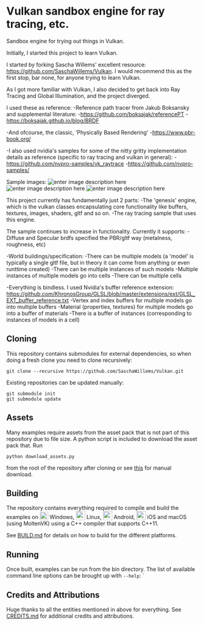 
# Vulkan sandbox engine for ray tracing, etc.

Sandbox engine for trying out things in Vulkan.

Initially, I started this project to learn Vulkan. 

I started by forking Sascha Willems' excellent resource: https://github.com/SaschaWillems/Vulkan. I would recommend this as the first stop, bar none, for anyone trying to learn Vulkan. 

As I got more familiar with Vulkan, I also decided to get back into Ray Tracing and Global Illumination, and the project diverged. 

I used these as reference:
 -Reference path tracer from Jakub Boksansky and supplemental literature:
   -https://github.com/boksajak/referencePT
   -https://boksajak.github.io/blog/BRDF
   
 -And ofcourse, the classic, 'Physically Based Rendering'
   -https://www.pbr-book.org/
   
 -I also used nvidia's samples for some of the nitty gritty implementation details as reference (specific to ray tracing and vulkan in general):
  -https://github.com/nvpro-samples/vk_raytrace
  -https://github.com/nvpro-samples/

Sample images:
![enter image description here](https://github.com/pprabhu78/Vulkan/blob/master/screenshots/2022-3-13_55730.png)
![enter image description here](https://github.com/pprabhu78/Vulkan/blob/master/screenshots/2022-3-13_55826.png)
![enter image description here](https://github.com/pprabhu78/Vulkan/blob/master/screenshots/2021-12-15_62151.png)

This project currently has fundamentally just 2 parts:
 -The 'genesis' engine, which is the vulkan classes encapsulating core functionality like buffers, textures, images, shaders, gltf and so on.
 -The ray tracing sample that uses this engine.

The sample continues to increase in functionality. Currently it supports:
 -Diffuse and Specular brdfs specified the PBR/gltf way (metalness, roughness, etc)
 
 -World buildings/specification:
  -There can be multiple models (a 'model' is typically a single gltf file, but in theory it can come from anything or even runttime created)
  -There can be multiple instances of such models
  -Multiple instances of multiple models go into cells
  -There can be multiple cells

 -Everything is bindless. I used Nvidia's buffer reference extension: https://github.com/KhronosGroup/GLSL/blob/master/extensions/ext/GLSL_EXT_buffer_reference.txt
  -Vertex and index buffers for multiple models go into multiple buffers
  -Material (properties, textures) for multiple models go into a buffer of materials
  -There is a buffer of instances (corresponding to instances of models in a cell)

## Cloning
This repository contains submodules for external dependencies, so when doing a fresh clone you need to clone recursively:

```
git clone --recursive https://github.com/SaschaWillems/Vulkan.git
```

Existing repositories can be updated manually:

```
git submodule init
git submodule update
```

## Assets
Many examples require assets from the asset pack that is not part of this repository due to file size. A python script is included to download the asset pack that. Run

    python download_assets.py

from the root of the repository after cloning or see [this](data/README.md) for manual download.

## Building

The repository contains everything required to compile and build the examples on <img src="./images/windowslogo.png" alt="" height="22px" valign="bottom"> Windows, <img src="./images/linuxlogo.png" alt="" height="24px" valign="bottom"> Linux, <img src="./images/androidlogo.png" alt="" height="24px" valign="bottom"> Android, <img src="./images/applelogo.png" alt="" valign="bottom" height="24px"> iOS and macOS (using MoltenVK) using a C++ compiler that supports C++11.

See [BUILD.md](BUILD.md) for details on how to build for the different platforms.

## Running

Once built, examples can be run from the bin directory. The list of available command line options can be brought up with `--help`:
`
## Credits and Attributions
Huge thanks to all the entities mentioned in above for everything.
See [CREDITS.md](CREDITS.md) for additional credits and attributions.
